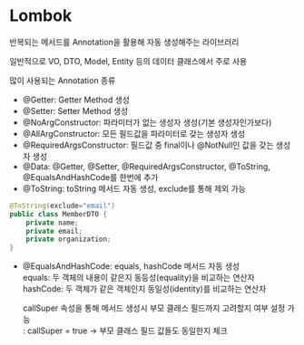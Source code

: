 # Lombok

반복되는 메서드를 Annotation을 활용해 자동 생성해주는 라이브러리

일반적으로 VO, DTO, Model, Entity 등의 데이터 클래스에서 주로 사용

많이 사용되는 Annotation 종류

- @Getter: Getter Method 생성
- @Setter: Setter Method 생성
- @NoArgConstructor: 파라미터가 없는 생성자 생성(기본 생성자인가보다)
- @AllArgConstructor: 모든 필드값을 파라미터로 갖는 생성자 생성
- @RequiredArgsConstructor: 필드값 중 final이나 @NotNull인 값을 갖는 생성자 생성
- @Data: @Getter, @Setter, @RequiredArgsConstructor, @ToString, @EqualsAndHashCode를 한번에 추가
- @ToString: toString 메서드 자동 생성, exclude를 통해 제외 가능</br>

```java
@ToString(exclude="email")
public class MemberDTO {
    private name;
    private email;
    private organization;
}

```

- @EqualsAndHashCode: equals, hashCode 메서드 자동 생성</br>
  equals: 두 객체의 내용이 같은지 동등성(equality)을 비교하는 연산자</br>
  hashCode: 두 객체가 같은 객체인지 동일성(identity)를 비교하는 연산자

  callSuper 속성을 통해 메서드 생성시 부모 클래스 필드까지 고려할지 여부 설정 가능</br>
  : callSuper = true -> 부모 클래스 필드 값들도 동일한지 체크
